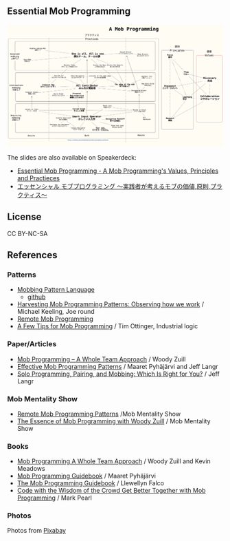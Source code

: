 ## Essential Mob Programming
![](https://raw.githubusercontent.com/ikuo-suyama/essential-mob-programming/master/Essential%20Mob%20Programming.png)

The slides are also available on Speakerdeck:

- [Essential Mob Programming - A Mob Programming's Values, Principles and Practieces](https://speakerdeck.com/martin_lover/essential-mob-programming)
- [エッセンシャル モブプログラミング 〜実践者が考えるモブの価値,原則,プラクティス〜](https://speakerdeck.com/martin_lover/essential-mob-programming)

## License
CC BY-NC-SA

## References
### Patterns
- [Mobbing Pattern Language](https://jay.bazuzi.com/Mobbing-Pattern-Language/)
  - [github](https://github.com/JayBazuzi/Mobbing-Pattern-Language)
- [Harvesting Mob Programming Patterns: Observing how we work](https://www.agilealliance.org/resources/experience-reports/harvesting-mob-programming-patterns-observing-how-we-work/) / Michael Keeling, Joe round
- [Remote Mob Programming](https://www.remotemobprogramming.org/)
- [A Few Tips for Mob Programming](https://www.industriallogic.com/blog/a-few-tips-for-mob-programming/) / Tim Ottinger, Industrial logic

### Paper/Articles
- [Mob Programming – A Whole Team Approach](https://www.agilealliance.org/resources/experience-reports/mob-programming-agile2014/) / Woody Zuill
- [Effective Mob Programming Patterns](https://www.infoq.com/news/2019/02/effective-mob-programming/) / Maaret Pyhäjärvi and Jeff Langr
- [Solo Programming, Pairing, and Mobbing: Which Is Right for You?](https://www.techwell.com/techwell-insights/2018/10/solo-programming-pairing-and-mobbing-which-right-you) / Jeff Langr

### Mob Mentality Show
- [Remote Mob Programming Patterns](https://www.youtube.com/watch?v=Hy9O9VABeXs&feature=youtu.be) /Mob Mentality Show 
- [The Essence of Mob Programming with Woody Zuill](https://www.youtube.com/watch?v=OzGlpwPNv0Q) / Mob Mentality Show

### Books
- [Mob Programming A Whole Team Approach](https://leanpub.com/mobprogramming) / Woody Zuill and Kevin Meadows
- [Mob Programming Guidebook](https://mobprogrammingguidebook.xyz/Download/MobProgrammingGuidebook.pdf) / Maaret Pyhäjärvi
- [The Mob Programming Guidebook](http://www.mobprogrammingguidebook.com/) / Llewellyn Falco
- [Code with the Wisdom of the Crowd Get Better Together with Mob Programming](https://pragprog.com/titles/mpmob/) / Mark Pearl

### Photos
Photos from [Pixabay](https://pixabay.com/)
